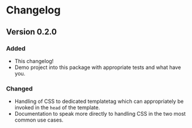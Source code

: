 # Changelog

## Version 0.2.0
### Added
* This changelog!
* Demo project into this package with appropriate tests and what have you.
### Changed
* Handling of CSS to dedicated templatetag which can appropriately be invoked in the `head` of the template.
* Documentation to speak more directly to handling CSS in the two most common use cases.

